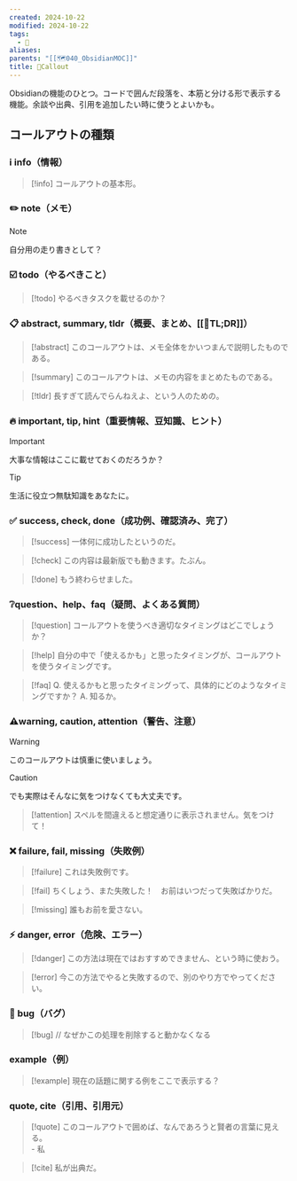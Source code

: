 ```yaml
---
created: 2024-10-22
modified: 2024-10-22
tags:
  - 📝
aliases: 
parents: "[[🗺️040_ObsidianMOC]]"
title: 📝Callout
---
```

Obsidianの機能のひとつ。コードで囲んだ段落を、本筋と分ける形で表示する機能。余談や出典、引用を追加したい時に使うとよいかも。

## コールアウトの種類
### ℹ️ info（情報）
>[!info]
>コールアウトの基本形。

### ✏️ note（メモ）
>[!note]
>自分用の走り書きとして？

### ☑️ todo（やるべきこと）
>[!todo]
>やるべきタスクを載せるのか？

### 📋 abstract, summary, tldr（概要、まとめ、[[📝TL;DR]]）
>[!abstract]
>このコールアウトは、メモ全体をかいつまんで説明したものである。

>[!summary]
>このコールアウトは、メモの内容をまとめたものである。

>[!tldr]
>長すぎて読んでらんねえよ、という人のための。

### 🔥 important, tip, hint（重要情報、豆知識、ヒント）
>[!important]
>大事な情報はここに載せておくのだろうか？

>[!tip]
>生活に役立つ無駄知識をあなたに。

### ✅ success, check, done（成功例、確認済み、完了）
>[!success]
>一体何に成功したというのだ。

>[!check]
>この内容は最新版でも動きます。たぶん。

>[!done]
>もう終わらせました。

### ❔question、help、faq（疑問、よくある質問）
>[!question]
>コールアウトを使うべき適切なタイミングはどこでしょうか？

>[!help]
>自分の中で「使えるかも」と思ったタイミングが、コールアウトを使うタイミングです。

>[!faq]
>Q. 使えるかもと思ったタイミングって、具体的にどのようなタイミングですか？
>A. 知るか。

### ⚠️warning, caution, attention（警告、注意）
>[!warning]
>このコールアウトは慎重に使いましょう。

>[!caution]
>でも実際はそんなに気をつけなくても大丈夫です。

>[!attention]
>スペルを間違えると想定通りに表示されません。気をつけて！

### ❌ failure, fail, missing（失敗例）
>[!failure]
>これは失敗例です。

>[!fail]
>ちくしょう、また失敗した！　お前はいつだって失敗ばかりだ。

>[!missing]
>誰もお前を愛さない。

### ⚡ danger, error（危険、エラー）
>[!danger]
>この方法は現在ではおすすめできません、という時に使おう。

>[!error]
>今この方法でやると失敗するので、別のやり方でやってください。

### 🐛 bug（バグ）
>[!bug]
> // なぜかこの処理を削除すると動かなくなる

### example（例）
>[!example]
>現在の話題に関する例をここで表示する？

### quote, cite（引用、引用元）
>[!quote]
>このコールアウトで囲めば、なんであろうと賢者の言葉に見える。  
>\- 私

>[!cite]
>私が出典だ。